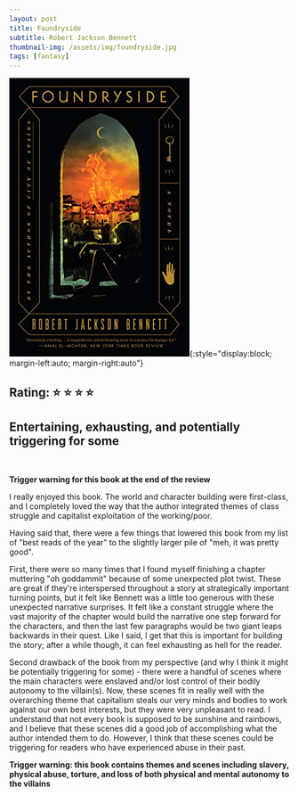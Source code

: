 ```yaml
---
layout: post
title: Foundryside
subtitle: Robert Jackson Bennett
thumbnail-img: /assets/img/foundryside.jpg
tags: [fantasy]
---
```

![Foundryside book cover](/assets/img/foundryside.jpg){:style="display:block; margin-left:auto; margin-right:auto"}
## **Rating:** :star: :star: :star: :star:
## Entertaining, exhausting, and potentially triggering for some
<br>

**Trigger warning for this book at the end of the review**

I really enjoyed this book. The world and character building were first-class, and I completely loved the way that the author integrated themes of class struggle and capitalist exploitation of the working/poor.

Having said that, there were a few things that lowered this book from my list of "best reads of the year" to the slightly larger pile of "meh, it was pretty good". 

First, there were so many times that I found myself finishing a chapter muttering "oh goddammit" because of some unexpected plot twist. These are great if they're interspersed throughout a story at strategically important turning points, but it felt like Bennett was a little too generous with these unexpected narrative surprises. It felt like a constant struggle where the vast majority of the chapter would build the narrative one step forward for the characters, and then the last few paragraphs would be two giant leaps backwards in their quest. Like I said, I get that this is important for building the story; after a while though, it can feel exhausting as hell for the reader.

Second drawback of the book from my perspective (and why I think it might be potentially triggering for some) - there were a handful of scenes where the main characters were enslaved and/or lost control of their bodily autonomy to the villain(s). Now, these scenes fit in really well with the overarching theme that capitalism steals our very minds and bodies to work against our own best interests, but they were very unpleasant to read. I understand that not every book is supposed to be sunshine and rainbows, and I believe that these scenes did a good job of accomplishing what the author intended them to do. However, I think that these scenes could be triggering for readers who have experienced abuse in their past.

**Trigger warning: this book contains themes and scenes including slavery, physical abuse, torture, and loss of both physical and mental autonomy to the villains**